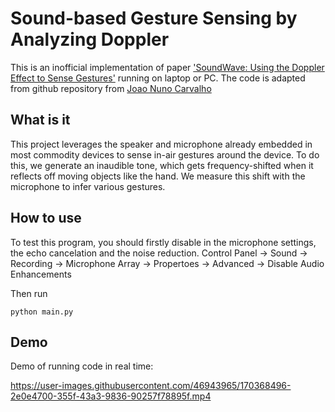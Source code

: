 # Sound-based Gesture Sensing by Analyzing Doppler
This is an inofficial implementation of paper ['SoundWave: Using the Doppler Effect to Sense Gestures'](https://www.microsoft.com/en-us/research/wp-content/uploads/2016/11/GuptaSoundWaveCHI2012.pdf) running on laptop or PC. The code is adapted from github repository from [Joao Nuno Carvalho](https://github.com/joaocarvalhoopen/computer_Doppler_RADAR)

## What is it
This project leverages the speaker and microphone already embedded in most commodity devices to sense in-air gestures around the device. To do this, we generate an inaudible tone, which gets frequency-shifted when it reflects off moving objects like the hand. We measure this shift with the microphone to infer various gestures.

## How to use

To test this program, you should firstly disable in the microphone settings, the echo cancelation and the noise reduction. Control Panel -> Sound -> Recording -> Microphone Array -> Propertoes -> Advanced -> Disable Audio Enhancements

Then run
```
python main.py
```

## Demo
Demo of running code in real time:

https://user-images.githubusercontent.com/46943965/170368496-2e0e4700-355f-43a3-9836-90257f78895f.mp4

